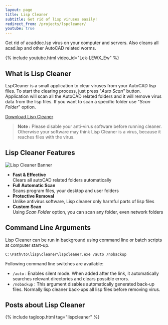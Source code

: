 ```yaml
---
layout: page
title: Lisp Cleaner
subtitle: Get rid of lisp viruses easily!
redirect_from: /projects/lspcleaner/
youtube: true
---
```


<p class="lead">
Get rid of acaddoc.lsp virus on your computer and servers. Also cleans all acad.lsp and other AutoCAD related worms.
</p>

{% include youtube.html video_id="Lek-LEWX_Ew" %}

## What is Lisp Cleaner

LspCleaner is a small application to clear viruses from your AutoCAD lisp files. To start the clearing process, just press "*Auto Scan*" button. Application will scan all the AutoCAD related folders and it will remove virus data from the lisp files. If you want to scan a specific folder use "*Scan Folder*" option.

<p class="btn-wrap"><a class="btn btn-lg btn-success btn-inline" href="https://sourceforge.net/projects/lispcleaner/files/latest/download/" rel="noopener" target="\_blank">Download Lisp Cleaner</a></p>

> **Note :** Please disable your anti-virus software before running cleaner. Otherwise your software may think Lisp Cleaner is a virus, because it reaches files with the virus.

## Lisp Cleaner Features

![Lisp Cleaner Banner](/assets/img/projects/lisp-cleaner/lisp-cleaner-banner3.png "Lisp Cleaner")

* **Fast & Effective**  
  Clears all autoCAD related folders automatically
* **Full Automatic Scan**  
  Scans program files, your desktop and user folders
* **Protective Removal**  
  Unlike antivirus software, Lisp cleaner only harmful parts of lisp files
* **Custom Scan**  
  Using *Scan Folder* option, you can scan any folder, even network folders

## Command Line Arguments

Lisp Cleaner can be run in background using command line or batch scripts at computer start-up.

    C:\Path\to\lisp\cleaner\lspcleaner.exe /auto /nobackup

Following command line switches are available:

+ `/auto` : Enables silent mode. When added after the link, it automatically searches relevant directories and clears possible errors.
+ `/nobackup` : This argument disables automatically generated back-up files. Normally lisp cleaner back-ups all lisp files before removing virus.

## Posts about Lisp Cleaner

{% include tagloop.html tag="lispcleaner" %}
